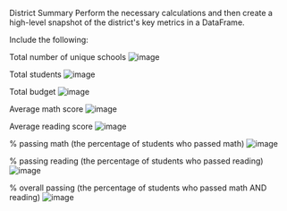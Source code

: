 District Summary
Perform the necessary calculations and then create a high-level snapshot of the district's key metrics in a DataFrame.

Include the following:

Total number of unique schools
![image](https://github.com/Nielatrue/pandas-challenge/assets/144754677/079f28af-77b7-413f-b2d9-ed8f44d38056)


Total students
![image](https://github.com/Nielatrue/pandas-challenge/assets/144754677/ea069956-3875-4a84-9578-7e9149b7f1dd)


Total budget
![image](https://github.com/Nielatrue/pandas-challenge/assets/144754677/0630be2a-6e59-4c8c-8b9b-48d2adc77ff8)


Average math score
![image](https://github.com/Nielatrue/pandas-challenge/assets/144754677/ac59647b-4f8b-4a03-a99d-9f949582bde2)



Average reading score
![image](https://github.com/Nielatrue/pandas-challenge/assets/144754677/6440d07f-943b-4005-b4c5-2eaad7569906)

% passing math (the percentage of students who passed math)
![image](https://github.com/Nielatrue/pandas-challenge/assets/144754677/7af81664-5a0b-4c1b-9182-96f2f4b83592)


% passing reading (the percentage of students who passed reading)
![image](https://github.com/Nielatrue/pandas-challenge/assets/144754677/149d2cad-06b2-4efe-a467-4265cfcfe81a)



% overall passing (the percentage of students who passed math AND reading)
![image](https://github.com/Nielatrue/pandas-challenge/assets/144754677/6f448362-5543-4ab5-b94a-9e6cff33c069)
